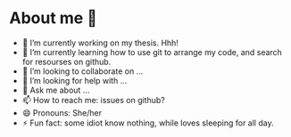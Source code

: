 # About me 👋


- 🔭 I’m currently working on my thesis. Hhh!
- 🌱 I’m currently learning how to use git to arrange my code, and search for resourses on github.
- 👯 I’m looking to collaborate on ...
- 🤔 I’m looking for help with ...
- 💬 Ask me about ...
- 📫 How to reach me: issues on github?
- 😄 Pronouns: She/her
- ⚡ Fun fact: some idiot know nothing, while loves sleeping for all day.

